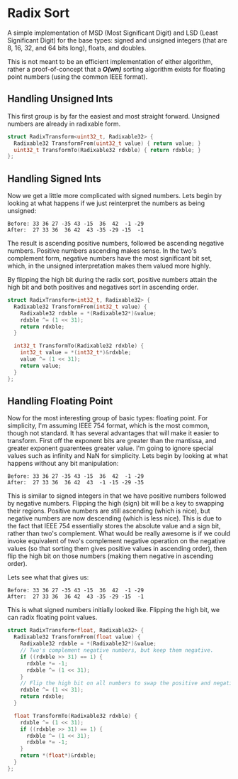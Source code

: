 # Radix Sort
A simple implementation of MSD (Most Significant Digit) and LSD (Least Significant Digit) for the base types: signed and unsigned integers (that are 8, 16, 32, and 64 bits long), floats, and doubles.

This is not meant to be an efficient implementation of either algorithm, rather a proof-of-concept that a **_O(wn)_** sorting algorithm exists for floating point numbers (using the common IEEE format).

## Handling Unsigned Ints
This first group is by far the easiest and most straight forward. Unsigned numbers are already in radixable form.

```c++
struct RadixTransform<uint32_t, Radixable32> {
  Radixable32 TransformFrom(uint32_t value) { return value; }
  uint32_t TransformTo(Radixable32 rdxble) { return rdxble; }
};
```

## Handling Signed Ints
Now we get a little more complicated with signed numbers. Lets begin by looking at what happens if we just reinterpret the numbers as being unsigned:

    Before: 33 36 27 -35 43 -15  36  42  -1 -29
    After:  27 33 36  36 42  43 -35 -29 -15  -1

The result is ascending positive numbers, followed be ascending negative numbers. Positive numbers ascending makes sense. In the two's complement form, negative numbers have the most significant bit set, which, in the unsigned interpretation makes them valued more highly.


By flipping the high bit during the radix sort, positive numbers attain the high bit and both positives and negatives sort in ascending order.

```c++
struct RadixTransform<int32_t, Radixable32> {
  Radixable32 TransformFrom(int32_t value) {
    Radixable32 rdxble = *(Radixable32*)&value;
    rdxble ^= (1 << 31);
    return rdxble;
  }

  int32_t TransformTo(Radixable32 rdxble) {
    int32_t value = *(int32_t*)&rdxble;
    value ^= (1 << 31);
    return value;
  }
};
```

## Handling Floating Point
Now for the most interesting group of basic types: floating point. For simplicity, I'm assuming IEEE 754 format, which is the most common, though not standard. It has several advantages that will make it easier to transform. First off the exponent bits are greater than the mantissa, and greater exponent guarentees greater value. I'm going to ignore special values such as infinity and NaN for simplicity. Lets begin by looking at what happens without any bit manipulation:

    Before: 33 36 27 -35 43 -15  36  42  -1 -29
    After:  27 33 36  36 42  43  -1 -15 -29 -35

This is similar to signed integers in that we have positive numbers followed by negative numbers. Flipping the high (sign) bit will be a key to swapping their regions. Positive numbers are still ascending (which is nice), but negative numbers are now descending (which is less nice). This is due to the fact that IEEE 754 essentially stores the absolute value and a sign bit, rather than two's complement. What would be really awesome is if we could invoke equivalent of two's complement negative operation on the negative values (so that sorting them gives positive values in ascending order), then flip the high bit on those numbers (making them negative in ascending order).

Lets see what that gives us:

    Before: 33 36 27 -35 43 -15  36  42  -1 -29
    After:  27 33 36  36 42  43 -35 -29 -15  -1

This is what signed numbers initially looked like. Flipping the high bit, we can radix floating point values.

```c++
struct RadixTransform<float, Radixable32> {
  Radixable32 TransformFrom(float value) {
    Radixable32 rdxble = *(Radixable32*)&value;
    // Two's complement negative numbers, but keep them negative.
    if ((rdxble >> 31) == 1) {
      rdxble *= -1;
      rdxble ^= (1 << 31);
    }
    // Flip the high bit on all numbers to swap the positive and negative regions.
    rdxble ^= (1 << 31);
    return rdxble;
  }

  float TransformTo(Radixable32 rdxble) {
    rdxble ^= (1 << 31);
    if ((rdxble >> 31) == 1) {
      rdxble ^= (1 << 31);
      rdxble *= -1;
    }
    return *(float*)&rdxble;
  }
};
```
